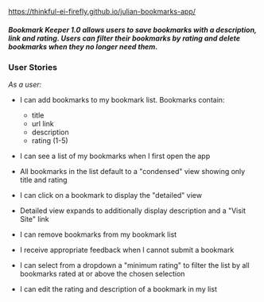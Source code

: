 
https://thinkful-ei-firefly.github.io/julian-bookmarks-app/

##### Bookmark Keeper 1.0 allows users to save bookmarks with a description, link and rating. Users can filter their bookmarks by rating and delete bookmarks when they no longer need them.

### User Stories



*As a user:*

- I can add bookmarks to my bookmark list. Bookmarks contain:

  - title
  - url link
  - description
  - rating (1-5)

- I can see a list of my bookmarks when I first open the app

- All bookmarks in the list default to a "condensed" view showing only title and rating

- I can click on a bookmark to display the "detailed" view

- Detailed view expands to additionally display description and a "Visit Site" link

- I can remove bookmarks from my bookmark list

- I receive appropriate feedback when I cannot submit a bookmark

- I can select from a dropdown a "minimum rating" to filter the list by all bookmarks rated at or above the chosen selection

- I can edit the rating and description of a bookmark in my list
